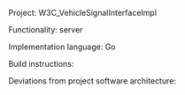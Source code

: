Project: W3C_VehicleSignalInterfaceImpl

Functionality: server

Implementation language: Go


Build instructions:



Deviations from project software architecture:


